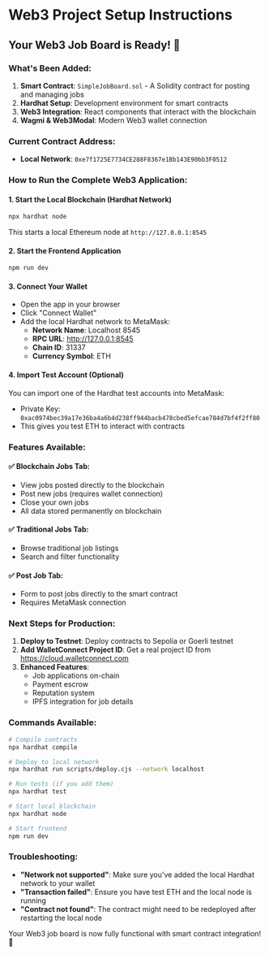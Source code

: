 # Web3 Project Setup Instructions

## Your Web3 Job Board is Ready! 🚀

### What's Been Added:

1. **Smart Contract**: `SimpleJobBoard.sol` - A Solidity contract for posting and managing jobs
2. **Hardhat Setup**: Development environment for smart contracts
3. **Web3 Integration**: React components that interact with the blockchain
4. **Wagmi & Web3Modal**: Modern Web3 wallet connection

### Current Contract Address:
- **Local Network**: `0xe7f1725E7734CE288F8367e1Bb143E90bb3F0512`

### How to Run the Complete Web3 Application:

#### 1. Start the Local Blockchain (Hardhat Network)
```bash
npx hardhat node
```
This starts a local Ethereum node at `http://127.0.0.1:8545`

#### 2. Start the Frontend Application
```bash
npm run dev
```

#### 3. Connect Your Wallet
- Open the app in your browser
- Click "Connect Wallet" 
- Add the local Hardhat network to MetaMask:
  - **Network Name**: Localhost 8545
  - **RPC URL**: http://127.0.0.1:8545
  - **Chain ID**: 31337
  - **Currency Symbol**: ETH

#### 4. Import Test Account (Optional)
You can import one of the Hardhat test accounts into MetaMask:
- Private Key: `0xac0974bec39a17e36ba4a6b4d238ff944bacb478cbed5efcae784d7bf4f2ff80`
- This gives you test ETH to interact with contracts

### Features Available:

#### ✅ **Blockchain Jobs Tab**:
- View jobs posted directly to the blockchain
- Post new jobs (requires wallet connection)
- Close your own jobs
- All data stored permanently on blockchain

#### ✅ **Traditional Jobs Tab**:
- Browse traditional job listings
- Search and filter functionality

#### ✅ **Post Job Tab**:
- Form to post jobs directly to the smart contract
- Requires MetaMask connection

### Next Steps for Production:

1. **Deploy to Testnet**: Deploy contracts to Sepolia or Goerli testnet
2. **Add WalletConnect Project ID**: Get a real project ID from https://cloud.walletconnect.com
3. **Enhanced Features**: 
   - Job applications on-chain
   - Payment escrow
   - Reputation system
   - IPFS integration for job details

### Commands Available:

```bash
# Compile contracts
npx hardhat compile

# Deploy to local network
npx hardhat run scripts/deploy.cjs --network localhost

# Run tests (if you add them)
npx hardhat test

# Start local blockchain
npx hardhat node

# Start frontend
npm run dev
```

### Troubleshooting:

- **"Network not supported"**: Make sure you've added the local Hardhat network to your wallet
- **"Transaction failed"**: Ensure you have test ETH and the local node is running
- **"Contract not found"**: The contract might need to be redeployed after restarting the local node

Your Web3 job board is now fully functional with smart contract integration! 🎉
